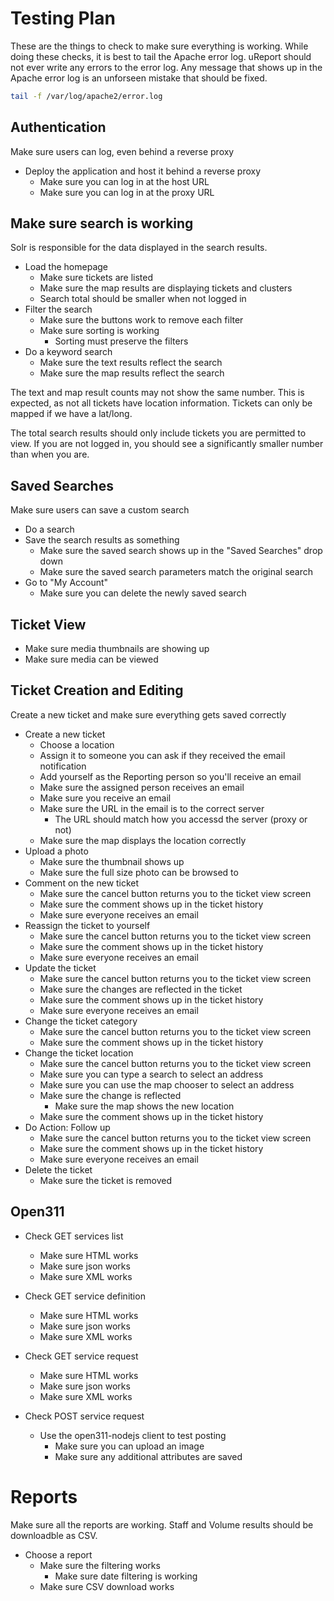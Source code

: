 # Testing Plan
These are the things to check to make sure everything is working.  While doing these checks, it is best to tail the Apache error log.  uReport should not ever write any errors to the error log.  Any message that shows up in the Apache error log is an unforseen mistake that should be fixed.

```bash
tail -f /var/log/apache2/error.log
```

## Authentication
Make sure users can log, even behind a reverse proxy

* Deploy the application and host it behind a reverse proxy
    * Make sure you can log in at the host URL
    * Make sure you can log in at the proxy URL

## Make sure search is working
Solr is responsible for the data displayed in the search results.

* Load the homepage
    * Make sure tickets are listed
    * Make sure the map results are displaying tickets and clusters
    * Search total should be smaller when not logged in
* Filter the search
    * Make sure the buttons work to remove each filter
    * Make sure sorting is working
        * Sorting must preserve the filters
* Do a keyword search
    * Make sure the text results reflect the search
    * Make sure the map  results reflect the search

The text and map result counts may not show the same number.  This is expected, as not all tickets have location information.   Tickets can only be mapped if we have a lat/long.

The total search results should only include tickets you are permitted to view.  If you are not logged in, you should see a significantly smaller number than when you are.

## Saved Searches
Make sure users can save a custom search
* Do a search
* Save the search results as something
    * Make sure the saved search shows up in the "Saved Searches" drop down
    * Make sure the saved search parameters match the original search
* Go to "My Account"
    * Make sure you can delete the newly saved search

## Ticket View
* Make sure media thumbnails are showing up
* Make sure media can be viewed

## Ticket Creation and Editing
Create a new ticket and make sure everything gets saved correctly

* Create a new ticket
    * Choose a location
    * Assign it to someone you can ask if they received the email notification
    * Add yourself as the Reporting person so you'll receive an email
    * Make sure the assigned person receives an email
    * Make sure you receive an email
    * Make sure the URL in the email is to the correct server
        * The URL should match how you accessd the server (proxy or not)
    * Make sure the map displays the location correctly
* Upload a photo
    * Make sure the thumbnail shows up
    * Make sure the full size photo can be browsed to
* Comment on the new ticket
    * Make sure the cancel button returns you to the ticket view screen
    * Make sure the comment shows up in the ticket history
    * Make sure everyone receives an email
* Reassign the ticket to yourself
    * Make sure the cancel button returns you to the ticket view screen
    * Make sure the comment shows up in the ticket history
    * Make sure everyone receives an email
* Update the ticket
    * Make sure the cancel button returns you to the ticket view screen
    * Make sure the changes are reflected in the ticket
    * Make sure the comment shows up in the ticket history
    * Make sure everyone receives an email
* Change the ticket category
    * Make sure the cancel button returns you to the ticket view screen
    * Make sure the comment shows up in the ticket history
* Change the ticket location
    * Make sure the cancel button returns you to the ticket view screen
    * Make sure you can type a search to select an address
    * Make sure you can use the map chooser to select an address
    * Make sure the change is reflected
        * Make sure the map shows the new location
    * Make sure the comment shows up in the ticket history
* Do Action: Follow up
    * Make sure the cancel button returns you to the ticket view screen
    * Make sure the comment shows up in the ticket history
    * Make sure everyone receives an email
* Delete the ticket
    * Make sure the ticket is removed


## Open311

* Check GET services list
    * Make sure HTML works
    * Make sure json works
    * Make sure XML  works

* Check GET service definition
    * Make sure HTML works
    * Make sure json works
    * Make sure XML  works

* Check GET service request
    * Make sure HTML works
    * Make sure json works
    * Make sure XML  works

* Check POST service request
    * Use the open311-nodejs client to test posting
        * Make sure you can upload an image
        * Make sure any additional attributes are saved

# Reports
Make sure all the reports are working.  Staff and Volume results should be downloadble as CSV.

* Choose a report
    * Make sure the filtering works
        * Make sure date filtering is working
    * Make sure CSV download works
